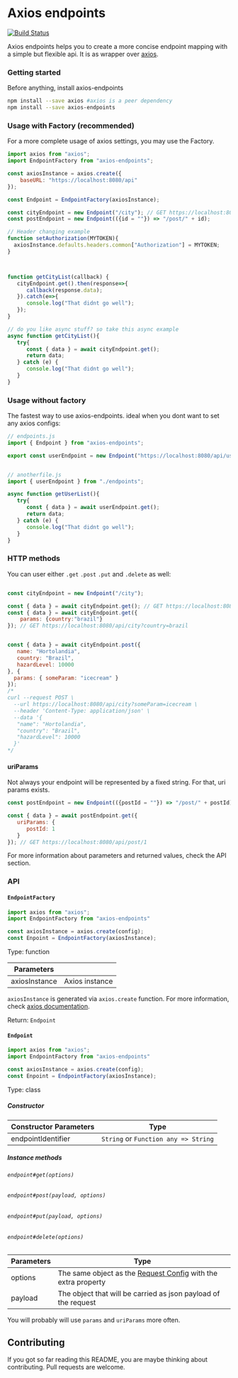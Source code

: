 # Axios endpoints

[![Build Status](https://travis-ci.org/renancaraujo/axios-endpoints.svg?branch=master)](https://travis-ci.org/renancaraujo/axios-endpoints)

Axios endpoints helps you to create a more concise endpoint mapping with a simple but flexible api. It is as wrapper over [axios](https://github.com/axios/axios).

### Getting started

Before anything, install axios-endpoints

```bash
npm install --save axios #axios is a peer dependency
npm install --save axios-endpoints
```

### Usage with Factory (recommended)

For a more complete usage of axios settings, you may use the Factory. 

```javascript
import axios from "axios";
import EndpointFactory from "axios-endpoints";

const axiosInstance = axios.create({
    baseURL: "https://localhost:8080/api"
});

const Endpoint = EndpointFactory(axiosInstance);

const cityEndpoint = new Endpoint("/city"); // GET https://localhost:8080/api/city
const postEndpoint = new Endpoint(({id = ""}) => "/post/" + id);

// Header changing example
function setAuthorization(MYTOKEN){
  axiosInstance.defaults.headers.common["Authorization"] = MYTOKEN;
}



function getCityList(callback) {
   cityEndpoint.get().then(response=>{
      callback(response.data);
   }).catch(e=>{
      console.log("That didnt go well");
   });
}

// do you like async stuff? so take this async example
async function getCityList(){
   try{
      const { data } = await cityEndpoint.get();
      return data;
   } catch (e) {
      console.log("That didnt go well");
   }
}


```


### Usage without factory

The fastest way to use axios-endpoints. ideal when you dont want to set any axios configs:

```javascript
// endpoints.js
import { Endpoint } from "axios-endpoints";

export const userEndpoint = new Endpoint("https://localhost:8080/api/user");


// anotherfile.js
import { userEndpoint } from "./endpoints";

async function getUserList(){
   try{
      const { data } = await userEndpoint.get();
      return data;
   } catch (e) {
      console.log("That didnt go well");
   }
}


```

### HTTP methods

You can user either `.get`  `.post`  `.put` and `.delete` as well:

```javascript

const cityEndpoint = new Endpoint("/city");

const { data } = await cityEndpoint.get(); // GET https://localhost:8080/api/city
const { data } = await cityEndpoint.get({
    params: {country:"brazil"}
}); // GET https://localhost:8080/api/city?country=brazil


const { data } = await cityEndpoint.post({
   name: "Hortolandia", 
   country: "Brazil", 
   hazardLevel: 10000
}, {
  params: { someParam: "icecream" }
}); 
/*
curl --request POST \  
  --url https://localhost:8080/api/city?someParam=icecream \
  --header 'Content-Type: application/json' \
  --data '{
   "name": "Hortolandia", 
   "country": "Brazil", 
   "hazardLevel": 10000
  }'
*/
```


#### uriParams

Not always your endpoint will be represented by a fixed string. For that, uri params exists.

```javascript
const postEndpoint = new Endpoint(({postId = ""}) => "/post/" + postId)

const { data } = await postEndpoint.get({
   uriParams: {
      postId: 1
   }
}); // GET https://localhost:8080/api/post/1
```

For more information about parameters and returned values, check the API section.



### API

#### `EndpointFactory`
```javascript
import axios from "axios";
import EndpointFactory from "axios-endpoints"

const axiosInstance = axios.create(config);
const Enpoint = EndpointFactory(axiosInstance);
```

Type: function

| Parameters    |                |
|---------------|----------------|
| axiosInstance | Axios instance |

`axiosInstance` is generated via `axios.create` function. For more information, check [axios documentation](https://github.com/axios/axios#axioscreateconfig).

Return: `Endpoint`


#### `Endpoint`
```javascript
import axios from "axios";
import EndpointFactory from "axios-endpoints"

const axiosInstance = axios.create(config);
const Enpoint = EndpointFactory(axiosInstance);
```
Type: class

##### Constructor

| Constructor Parameters    | Type |
|---------------|----------------|
| endpointIdentifier | `String` or `Function any => String` |

##### Instance methods

###### `endpoint#get(options)`
###### `endpoint#post(payload, options)`
###### `endpoint#put(payload, options)`
###### `endpoint#delete(options)`

| Parameters    | Type     |
|---------------|----------------|
| options | The same object as the [Request Config](https://github.com/axios/axios#request-config) with the extra property |
| payload | The object that will be carried as json payload of the request |

You will probably will use `params` and `uriParams` more often.


## Contributing

If you got so far reading this README, you are maybe thinking about contributing. Pull requests are welcome.







